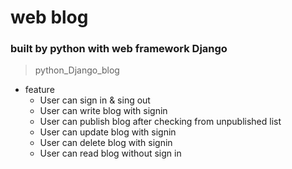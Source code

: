 # web blog

### built by python with web framework Django

> python_Django_blog


- feature
  - User can sign in & sing out
  - User can write blog with signin
  - User can publish blog after checking from unpublished list
  - User can update blog with signin
  - User can delete blog with signin
  - User can read blog without sign in
